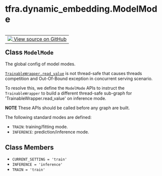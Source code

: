 <div itemscope itemtype="http://developers.google.com/ReferenceObject">
<meta itemprop="name" content="tfra.dynamic_embedding.ModelMode" />
<meta itemprop="path" content="Stable" />
<meta itemprop="property" content="CURRENT_SETTING"/>
<meta itemprop="property" content="INFERENCE"/>
<meta itemprop="property" content="TRAIN"/>
</div>

# tfra.dynamic_embedding.ModelMode

<!-- Insert buttons and diff -->

<table class="tfo-notebook-buttons tfo-api" align="left">

<td>
  <a target="_blank" href="https://github.com/tensorflow/recommenders-addons/tree/master/tensorflow_recommenders_addons/dynamic_embedding/python/ops/dynamic_embedding_ops.py">
    <img src="https://www.tensorflow.org/images/GitHub-Mark-32px.png" />
    View source on GitHub
  </a>
</td></table>



## Class `ModelMode`

The global config of model modes.



<!-- Placeholder for "Used in" -->

  <a href="../../tfra/dynamic_embedding/TrainableWrapper.md#read_value"><code>TrainableWrapper.read_value</code></a> is not thread-safe that causes threads
  competition and Out-Of-Bound exception in concurrent serving scenario.

  To resolve this, we define the `ModelMode` APIs to instruct
  the `TrainableWrapper` to build a different thread-safe sub-graph
  for 'TrainableWrapper.read_value' on inference mode.

  **NOTE** These APIs should be called before any graph are built.

The following standard modes are defined:

* `TRAIN`: training/fitting mode.
* `INFERENCE`: prediction/inference mode.

## Class Members

* `CURRENT_SETTING = 'train'` <a id="CURRENT_SETTING"></a>
* `INFERENCE = 'inference'` <a id="INFERENCE"></a>
* `TRAIN = 'train'` <a id="TRAIN"></a>

